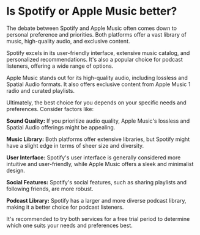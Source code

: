 # Is Spotify or Apple Music better?

The debate between Spotify and Apple Music often comes down to personal preference and priorities. Both platforms offer a vast library of music, high-quality audio, and exclusive content.   

Spotify excels in its user-friendly interface, extensive music catalog, and personalized recommendations. It's also a popular choice for podcast listeners, offering a wide range of options.   

Apple Music stands out for its high-quality audio, including lossless and Spatial Audio formats. It also offers exclusive content from Apple Music 1 radio and curated playlists.   

Ultimately, the best choice for you depends on your specific needs and preferences. Consider factors like:

**Sound Quality:** If you prioritize audio quality, Apple Music's lossless and Spatial Audio offerings might be appealing.   

**Music Library:** Both platforms offer extensive libraries, but Spotify might have a slight edge in terms of sheer size and diversity.

**User Interface:** Spotify's user interface is generally considered more intuitive and user-friendly, while Apple Music offers a sleek and minimalist design.

**Social Features:** Spotify's social features, such as sharing playlists and following friends, are more robust.   

**Podcast Library:** Spotify has a larger and more diverse podcast library, making it a better choice for podcast listeners.

It's recommended to try both services for a free trial period to determine which one suits your needs and preferences best.

